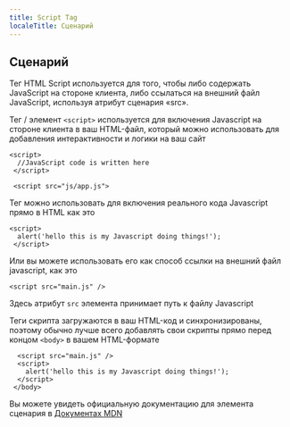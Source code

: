 ```yaml
---
title: Script Tag
localeTitle: Сценарий
---
```

## Сценарий

Тег HTML Script используется для того, чтобы либо содержать JavaScript на стороне клиента, либо ссылаться на внешний файл JavaScript, используя атрибут сценария «src».

Тег / элемент `<script>` используется для включения Javascript на стороне клиента в ваш HTML-файл, который можно использовать для добавления интерактивности и логики на ваш сайт
```
<script> 
  //JavaScript code is written here 
 </script> 
 
 <script src="js/app.js"> 
```

Тег можно использовать для включения реального кода Javascript прямо в HTML как это
```
<script> 
  alert('hello this is my Javascript doing things!'); 
 </script> 
```

Или вы можете использовать его как способ ссылки на внешний файл javascript, как это
```
<script src="main.js" /> 
```

Здесь атрибут `src` элемента принимает путь к файлу Javascript

Теги скрипта загружаются в ваш HTML-код и синхронизированы, поэтому обычно лучше всего добавлять свои скрипты прямо перед концом `<body>` в вашем HTML-формате
```
  <script src="main.js" /> 
  <script> 
    alert('hello this is my Javascript doing things!'); 
  </script> 
 </body> 
```

Вы можете увидеть официальную документацию для элемента сценария в [Документах MDN](https://developer.mozilla.org/en-US/docs/Web/HTML/Element/script)